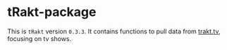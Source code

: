 tRakt-package
=============

This is `tRakt` version `0.3.3`.
It contains functions to pull data from [trakt.tv](http://trakt.tv/), focusing on tv shows.
